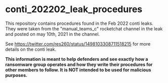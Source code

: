 # conti_202202_leak_procedures
This repository contains procedures found in the Feb 2022 conti leaks. They were taken from the "manual_teams_c" rocketchat channel in the leak and posted on may 10th, 2021 in the channel.

See https://twitter.com/res260/status/1498103308711518215 for more details on the conti leak.

**This information is meant to help defenders and see exactly how a ransomware group operates and how they write their procedures for other members to follow. It is NOT intended to be used for malicious purposes.**
